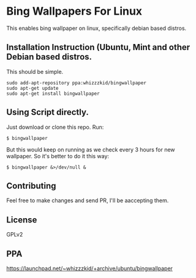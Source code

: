 # Bing Wallpapers For Linux
This enables bing wallpaper on linux, specifically debian based distros.

## Installation Instruction (Ubuntu, Mint and other Debian based distros.
This should be simple.

    sudo add-apt-repository ppa:whizzzkid/bingwallpaper
    sudo apt-get update
    sudo apt-get install bingwallpaper

## Using Script directly.
Just download or clone this repo. Run:

    $ bingwallpaper

But this would keep on running as we check every 3 hours for new wallpaper. So it's better to do it this way:

    $ bingwallpaper &>/dev/null &

## Contributing
Feel free to make changes and send PR, I'll be aaccepting them.

## License
GPLv2

## PPA
https://launchpad.net/~whizzzkid/+archive/ubuntu/bingwallpaper
